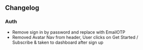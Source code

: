 




## Changelog
### Auth
- Remove sign in by password and replace with EmailOTP
- Removed Avatar Nav from header, User clicks on Get Started / Subscribe & taken to dashboard after sign up